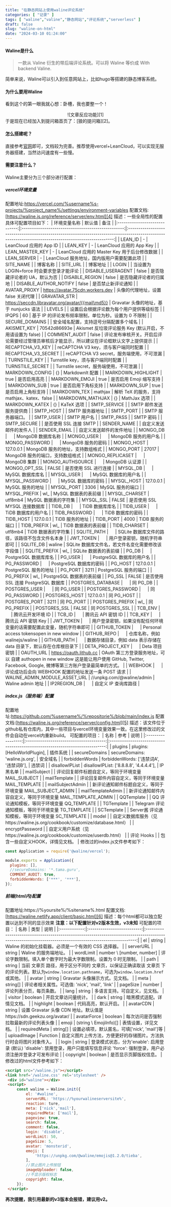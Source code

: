 ```yaml
---
title: "在静态网站上使用waline评论系统"
categories: [ "记录" ]
tags: [ "waline","valine","静态网站","评论系统","serverless" ]
draft: false
slug: "waline-on-html"
date: "2024-03-10 01:24:00"
---
```


#### Waline是什么
>一款从 Valine 衍生的带后端评论系统。可以将 Waline 等价成 With backend Valine.

简单来说，Waline可以引入到任意网站上，比如hugo等搭建的静态博客系统。


<!--more-->


#### 为什么要用Waline
看到这个的第一眼我就心想：卧槽，我也要整一个！
<center>![文章反应功能][1]</center>
于是现在已经加入到提问箱首页了：[狼的提问箱][2]。

#### 怎么搭建呢？
直接参考[官网][3]即可，文档较为完善。推荐使用vercel+LeanCloud，可以实现无服务器搭建，当然访问速度有一些慢。

#### 需要注意什么？
Waline主要分为三个部分进行配置：

##### vercel环境变量
配置地址:https://vercel.com/%username%s-projects/%project_name%/settings/environment-variables
配置文档:[https://waline.js.org/reference/server/env.html][4]
描述：一些全局性的配置
具体可配置项目如下：
|          环境变量名称         | 默认值 |           备注                               |
|:-----------------------------:|:--------------------------------------------------:|:-----------------------------------------------------------------------------------------------------------------------------------------------------:|
|            LEAN_ID            |                          -                         |                                                                LeanCloud 应用的 App ID                                                                |
|            LEAN_KEY           |                          -                         |                                                                LeanCloud 应用的 App Key                                                               |
|        LEAN_MASTER_KEY        |                          -                         |                                                      LeanCloud 应用的 Master Key 用于后台修改数据                                                     |
|          LEAN_SERVER          |                          -                         |                                                       LeanCloud 服务地址，国内版用户需要配置此项                                                      |
|           SITE_NAME           |                                                    |                                                                        博客名称                                                                       |
|            SITE_URL           |                                                    |                                                                        博客地址                                                                       |
|             LOGIN             |                                                    |                                                       当设置为 LOGIN=force 时会要求登录才能评论                                                       |
|       DISABLE_USERAGENT       |                        false                       |                                                             是否隐藏评论者的 UA，默认为否                                                             |
|         DISABLE_REGION        |                        false                       |                                                                 是否隐藏评论者的归属地                                                                |
|     DISABLE_AUTHOR_NOTIFY     |                        false                       |                                                                   是否禁止新评论通知                                                                  |
|          AVATAR_PROXY         |          https://avatar.75cdn.workers.dev          |                                                          头像的代理地址，设置 false 关闭代理                                                          |
|          GRAVATAR_STR         | https://seccdn.libravatar.org/avatar/{{mail\md5}} |                                                        Gravatar 头像的地址，基于 nunjucks 语法                                                        |
|             LEVELS            |                                                    |                                                        设置后会根据评论数为每个用户提供等级标签                                                       |
|             IPQPS             |                         60                         |                                                 基于 IP 的评论发布频率限制，单位为秒。设置为 0 不限制                                                 |
|         SECURE_DOMAINS        |                                                    |                                                         安全域名配置，支持逗号分隔配置多个域名                                                        |
|          AKISMET_KEY          |                    70542d86693e                    |                                               Akismet 反垃圾评论服务 Key (默认开启，不用请设置为 false)                                               |
|         COMMENT_AUDIT         |                        false                       |                              评论发布审核开关。开启后评论需要经过管理员审核后才能显示，所以建议在评论框默认文字上提供提示                             |
|        RECAPTCHA_V3_KEY       |                                                    |                                                          reCAPTCHA V3 key，须与客户端同时配置                                                         |
|      RECAPTCHA_V3_SECRET      |                                                    |                                                       reCAPTCHA V3 secret，服务端使用，不可泄漏                                                       |
|         TURNSTILE_KEY         |                                                    |                                                           Turnstile key，须与客户端同时配置                                                           |
|        TURNSTILE_SECRET       |                                                    |                                                         Turnstile secret，服务端使用，不可泄漏                                                        |
|        MARKDOWN_CONFIG        |                         {}                         |                                                                    MarkdownIt 配置                                                                    |
|       MARKDOWN_HIGHLIGHT      |                        true                        |                                                                      是否启用高亮                                                                     |
|         MARKDOWN_EMOJI        |                        true                        |                                                                是否启用 Emoji 缩写支持                                                                |
|          MARKDOWN_SUB         |                        true                        |                                                                   是否启用下角标支持                                                                  |
|          MARKDOWN_SUP         |                        true                        |                                                                   是否启用上角标支持                                                                  |
|          MARKDOWN_TEX         |                       mathjax                      |                                                      解析 TeX 的服务，支持 mathjax、katex、false                                                      |
|        MARKDOWN_MATHJAX       |                         {}                         |                                                                      MathJax 选项                                                                     |
|         MARKDOWN_KATEX        |                         {}                         |                                                                       KaTeX 选项                                                                      |
|          SMTP_SERVICE         |                                                    |                                                                SMTP 邮件发送服务提供商                                                                |
|           SMTP_HOST           |                                                    |                                                                    SMTP 服务器地址                                                                    |
|           SMTP_PORT           |                                                    |                                                                   SMTP 服务器端口。                                                                   |
|           SMTP_USER           |                                                    |                                                                      SMTP 用户名                                                                      |
|           SMTP_PASS           |                                                    |                                                                       SMTP 密码                                                                       |
|          SMTP_SECURE          |                                                    |                                                                 是否使用 SSL 连接 SMTP                                                                |
|          SENDER_NAME          |                                                    |                                                                 自定义发送邮件的发件人                                                                |
|          SENDER_EMAIL         |                                                    |                                                                自定义发送邮件的发件地址                                                               |
|            MONGO_DB           |                         　                         |                                                                   MongoDB 数据库名称                                                                  |
|           MONGO_USER          |                         　                         |                                                                  MongoDB 服务的用户名                                                                 |
|         MONGO_PASSWORD        |                         　                         |                                                                   MongoDB 服务的密码                                                                  |
|           MONGO_HOST          |                      127.0.0.1                     |                                                           MongoDB   服务的地址，支持数组格式                                                          |
|           MONGO_PORT          |                        27017                       |                                                           MongoDB   服务的端口，支持数组格式                                                          |
|        MONGO_REPLICASET       |                         　                         |                                                                      MongoDB 集群                                                                     |
|        MONGO_AUTHSOURCE       |                         　                         |                                                                     MongoDB 认证源                                                                    |
|         MONGO_OPT_SSL         |                        FALSE                       |                                                                 是否使用 SSL 进行连接                                                                 |
|            MYSQL_DB           |                         　                         |                                                                    MySQL 数据库库名                                                                   |
|           MYSQL_USER          |                         　                         |                                                                  MySQL 数据库的用户名                                                                 |
|         MYSQL_PASSWORD        |                         　                         |                                                                   MySQL 数据库的密码                                                                  |
|           MYSQL_HOST          |                      127.0.0.1                     |                                                                    MySQL 服务的地址                                                                   |
|           MYSQL_PORT          |                        3306                        |                                                                    MySQL 服务的端口                                                                   |
|          MYSQL_PREFIX         |                         wl_                        |                                                                  MySQL 数据表的表前缀                                                                 |
|         MYSQL_CHARSET         |                       utf8mb4                      |                                                                  MySQL 数据表的字符集                                                                 |
|           MYSQL_SSL           |                        FALSE                       |                                                            是否使用 SSL MYSQL   连接数据库                                                            |
|            TIDB_DB            |                         　                         |                                                                    TiDB 数据库库名                                                                    |
|           TIDB_USER           |                         　                         |                                                                  TiDB 数据库的用户名                                                                  |
|         TIDB_PASSWORD         |                         　                         |                                                                   TiDB 数据库的密码                                                                   |
|           TIDB_HOST           |                      127.0.0.1                     |                                                                    TiDB 服务的地址                                                                    |
|           TIDB_PORT           |                        4000                        |                                                                    TiDB 服务的端口                                                                    |
|          TIDB_PREFIX          |                         wl_                        |                                                                  TiDB 数据表的表前缀                                                                  |
|          TIDB_CHARSET         |                       utf8mb4                      |                                                                  TiDB 数据表的字符集                                                                  |
|          SQLITE_PATH          |                         　                         |                                                    SQLite 数据库文件的路径，该路径不包含文件名本身                                                    |
|           JWT_TOKEN           |                         　                         |                                                              用户登录密钥，随机字符串即可                                                             |
|           SQLITE_DB           |                       waline                       |                                                  SQLite   数据库文件名，若文件名变化需要修改该字段值                                                  |
|         SQLITE_PREFIX         |                         wl_                        |                                                                 SQLite 数据表的表前缀                                                                 |
|             PG_DB             |                         　                         |                                                                 PostgreSQL 数据库库名                                                                 |
|            PG_USER            |                         　                         |                                                              PostgreSQL   数据库的用户名                                                              |
|          PG_PASSWORD          |                         　                         |                                                               PostgreSQL   数据库的密码                                                               |
|            PG_HOST            |                      127.0.0.1                     |                                                                 PostgreSQL 服务的地址                                                                 |
|            PG_PORT            |                        3211                        |                                                                 PostgreSQL 服务的端口                                                                 |
|           PG_PREFIX           |                         wl_                        |                                                              PostgreSQL   数据表的表前缀                                                              |
|             PG_SSL            |                        FALSE                       |                                                         是否使用 SSL 连接   PostgreSQL 数据库                                                         |
|       POSTGRES_DATABASE       |                         　                         |                                                                        同 PG_DB                                                                       |
|         POSTGRES_USER         |                         　                         |                                                                       同 PG_USER                                                                      |
|       POSTGRES_PASSWORD       |                         　                         |                                                                     同 PG_PASSWORD                                                                    |
|         POSTGRES_HOST         |                      127.0.0.1                     |                                                                       同 PG_HOST                                                                      |
|         POSTGRES_PORT         |                        3211                        |                                                                       同 PG_PORT                                                                      |
|        POSTGRES_PREFIX        |                         wl_                        |                                                                      同 PG_PREFIX                                                                     |
|          POSTGRES_SSL         |                        FALSE                       |                                                                    同 POSTGRES_SSL                                                                    |
|            TCB_ENV            |                         　                         |                                                                   腾讯云开发环境 ID                                                                   |
|             TCB_ID            |                         　                         |                                                                   腾讯云 API 密钥 ID                                                                  |
|            TCB_KEY            |                         　                         |                                                                  腾讯云 API 密钥 Key                                                                  |
|           JWT_TOKEN           |                         　                         |                                         用户登录密钥，如果没有配任何环境变量的话需要配置此变量，随机字符串即可                                        |
|          GITHUB_TOKEN         |                         　                         |                                                       Personal   access tokensopen in new window                                                      |
|          GITHUB_REPO          |                         　                         |                                                             仓库名称，例如 walinejs/waline                                                            |
|          GITHUB_PATH          |                         　                         |                                          数据存储目录，例如 data 表示存储在 data 目录下，默认存在仓库根目录下                                         |
|        DETA_PROJECT_KEY       |                         　                         |                                                                     Deta 项目密钥                                                                     |
|           OAUTH_URL           |               https://oauth.lithub.cc              | OAuth   第三方登录服务地址，可以 自建 authopen in new window 这是能让用户使用   GitHub, Twitter, Facebook, Google, 微博等第三方账户登录最简单的方式。 |
|            WEBHOOK            |                         　                         |                                                 评论成功后会向 WEBHOOK   配置的地址发送一条 POST 请求                                                 |
| WALINE_ADMIN_MODULE_ASSET_URL |              //unpkg.com/@waline/admin             |                                                                   Waline admin 地址                                                                   |
|          IP2REGION_DB         |                         　                         |                                                                  自定义 IP 查询库路径                                                                 |

##### index.js（服务端）配置
配置地址:https://github.com/%username%/%repositorie%/blob/main/index.js
配置文档:[https://waline.js.org/reference/server/config.html][5]
描述：该文件位于github私有仓库内，其中一些项目与vercel环境变量效果一致。在这里修改过的文件会自动在vercel内重新build。
可配置的项目：
|        名称       |                   参考                  |                                     说明                                     |
|:-----------------:|:---------------------------------------:|:----------------------------------------------------------------------------:|
|      plugins      |       plugins: [HelloWorldPlugin],      |                                   插件系统                                   |
|   secureDomains   |     secureDomains: 'waline.js.org',     |                                   安全域名                                   |
|   forbiddenWords  | forbiddenWords: ['违禁词A', '违禁词B'], |                                    违禁词                                    |
|   disallowIPList  | disallowIPList: ['8.8.8.8', '4.4.4.4'], |                                   IP 黑名单                                  |
|    mailSubject    |                                         |              评论回复邮件标题自定义，等同于环境变量 MAIL_SUBJECT             |
|    mailTemplate   |                                         |             评论回复邮件内容自定义，等同于环境变量 MAIL_TEMPLATE             |
|  mailSubjectAdmin |                                         |          新评论通知邮件标题自定义，等同于环境变量 MAIL_SUBJECT_ADMIN         |
| mailTemplateAdmin |                                         |         新评论通知邮件内容自定义，等同于环境变量 MAIL_TEMPLATE_ADMIN         |
|     QQTemplate    |                                         |                 QQ   评论通知模板，等同于环境变量 QQ_TEMPLATE                |
|     TGTemplate    |                                         |              Telegram   评论通知模板，等同于环境变量 TG_TEMPLATE             |
|     SCTemplate    |                                         |              Server酱   评论通知模板，等同于环境变量 SC_TEMPLATE             |
|       model       |                                         | 自定义数据库服务（见https://waline.js.org/cookbook/customize/database.html） |
|  encryptPassword  |                                         |   自定义用户系统（见https://waline.js.org/cookbook/customize/userdb.html）   |
|     评论 Hooks    |                                         |                       包含一些自定义HOOK，详情见文档。                       |
修改过的index.js文件参考如下：
```javascript
const Application = require('@waline/vercel');

module.exports = Application({
  plugins: [],
  //secureDomains: '*.tama.guru',
  COMMENT_AUDIT: true,
  forbiddenWords: ['***', '***'],
});
```

##### 前端(html内)配置
配置地址:https://%yoursite%/%sitename%.html
配置文档:[https://waline.netlify.app/client/basic.html][6]
描述：每个html都可以独立配置以达到不同的显示效果
**注意：以下配置针对v2版本生效，v3未知**
可配置的项目：
|     名称     |            类型            |                                                                           说明                                                                          |
|:------------:|:--------------------------:|:-------------------------------------------------------------------------------------------------------------------------------------------------------:|
|      el      |           string           |                                                   Waline 的初始化挂载器。必须是一个有效的 CSS 选择器。                                                  |
|   serverURL  |           string           |                                                                  Waline 的服务端地址。                                                                  |
|   wordLimit  | number \ [number, number] |                                             评论字数限制。填入单个数字时为最大字数限制。设置为 0 时无限制。                                             |
|     path     |           string           | 当前 文章页 路径，用于区分不同的 文章页，以保证正确读取该 文章页   下的评论列表。默认为`window.location.pathname`，可选为`window.location.href`或其他。 |
|    avatar    |           string           |                                                             Gravatar 头像展示方式。见文档。                                                             |
|     meta     |          string[]          |                                                      评论者相关属性。可选值: 'nick', 'mail', 'link'                                                     |
|   pageSize   |           number           |                                                                 评论列表分页，每页条数。                                                                |
|     lang     |           string           |                                                              多语言支持。可自定义，见文档。                                                             |
|    visitor   |           boolean          |                                                                   开启文章访问量统计。                                                                  |
|     dark     |           string           |                                                                暗黑模式适配。详情见文档。                                                               |
|   highlight  |           boolean          |                                                                   代码高亮，默认开启。                                                                  |
|   avatarCDN  |           string           |                                           设置 Gravatar 头像 CDN 地址。默认值是https://sdn.geekzu.org/avatar/                                           |
|  avatarForce |           boolean          |                                                          每次访问是否强制拉取最新的评论列表头像                                                         |
|     emoji    |   (string \ EmojiInfo)[]  |                                                                   表情设置，详见文档。                                                                  |
| requiredMeta |          string[]          |                                                       设置必填项，默认匿名，可填['nick', 'mail']等                                                      |
|  uploadImage |          Function          |                                           自定义图片上传方法，方便更好的存储图片。方法执行时会将图片对象传入。                                          |
|     login    |           string           |        登录模式状态，分为'enable': 启用登录 (默认) 'disable': 禁用登录，用户只能填写信息评论 'force':   强制登录，用户必须注册并登录才可发布评论        |
|   copyright  |           boolean          |                                                                  是否显示页脚版权信息。                                                                 |
修改过的html文件参考如下：
```html
<script src="/waline.js"></script>
<link href='/waline.css' rel='stylesheet' />
 <div id="waline"></div>
 <script>
     const waline = Waline.init({
         el: '#waline',
         serverURL: 'https://%yourwalineserversite%',
         reaction: ture,
         meta: ['nick','mail'],
         requiredMeta: ['mail'],
         pageview: true,
         search: false,
         comment: false,
         login: 'disable',
         wordLimit: 50,
         pageSize: 5,
         avatar: 'monsterid',
         emoji: [
             'https://unpkg.com/@waline/emojis@1.2.0/tieba',
         ],
         //禁止图片上传按钮
         imageUploader: false,
         //不显示版权标志
         copyright: false,
     });
 </script>
```
**再次提醒，我引用最新的v3版本会报错，建议用v2。**

  [1]: https://img-tama-guru.oss-cn-hongkong.aliyuncs.com/2024/03/10/65ec8d91d5b8a.png
  [2]: https://box.tama.guru/
  [3]: https://waline.js.org/
  [4]: https://waline.js.org/reference/server/env.html
  [5]: https://waline.js.org/reference/server/config.html
  [6]: https://waline.netlify.app/client/basic.html